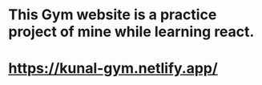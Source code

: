 # This Gym website is a practice project of mine while learning react.
# https://kunal-gym.netlify.app/
